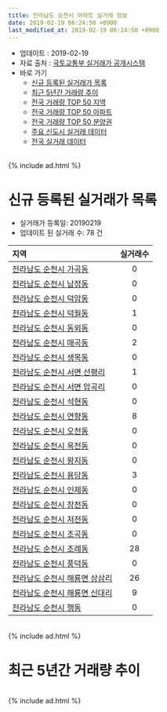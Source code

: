 ```yaml
---
title: 전라남도 순천시 아파트 실거래 정보
date: 2019-02-19 06:24:50 +0900
last_modified_at: 2019-02-19 06:24:50 +0900
---
```


* 업데이트 : 2019-02-19
* 자료 출처 : [국토교통부 실거래가 공개시스템](http://rt.molit.go.kr)
* 바로 가기
    * [신규 등록된 실거래가 목록](#신규-등록된-실거래가-목록)
    * [최근 5년간 거래량 추이](#최근-5년간-거래량-추이)
    * [전국 거래량 TOP 50 지역](https://ayogom.github.io/apt-trade-info/최근-3개월-전국에서-가장-거래가-많이-발생한-지역)
    * [전국 거래량 TOP 50 아파트](https://ayogom.github.io/apt-trade-info/최근-3개월-전국에서-가장-거래가-많이-발생한-아파트)
    * [전국 거래량 TOP 50 분양권](https://ayogom.github.io/apt-trade-info/최근-3개월-전국에서-가장-거래가-많이-발생한-분양권)
    * [주요 신도시 실거래 데이터](https://ayogom.github.io/apt-trade-info/주요-신도시)
    * [전국 실거래 데이터](https://ayogom.github.io/apt-trade-info/전국)

<br>
{% include ad.html %}
<br>

# 신규 등록된 실거래가 목록
* 실거래가 등록일: 20190219
* 업데이트 된 실거래 수: 78 건


|지역|실거래수|
|:---|:---:|
|[전라남도 순천시 가곡동](https://ayogom.github.io/apt-trade-info/전라남도-순천시-가곡동)|0|
|[전라남도 순천시 남정동](https://ayogom.github.io/apt-trade-info/전라남도-순천시-남정동)|0|
|[전라남도 순천시 덕암동](https://ayogom.github.io/apt-trade-info/전라남도-순천시-덕암동)|0|
|[전라남도 순천시 덕월동](https://ayogom.github.io/apt-trade-info/전라남도-순천시-덕월동)|1|
|[전라남도 순천시 동외동](https://ayogom.github.io/apt-trade-info/전라남도-순천시-동외동)|0|
|[전라남도 순천시 매곡동](https://ayogom.github.io/apt-trade-info/전라남도-순천시-매곡동)|2|
|[전라남도 순천시 생목동](https://ayogom.github.io/apt-trade-info/전라남도-순천시-생목동)|0|
|[전라남도 순천시 서면 선평리](https://ayogom.github.io/apt-trade-info/전라남도-순천시-서면-선평리)|1|
|[전라남도 순천시 서면 압곡리](https://ayogom.github.io/apt-trade-info/전라남도-순천시-서면-압곡리)|0|
|[전라남도 순천시 석현동](https://ayogom.github.io/apt-trade-info/전라남도-순천시-석현동)|0|
|[전라남도 순천시 연향동](https://ayogom.github.io/apt-trade-info/전라남도-순천시-연향동)|8|
|[전라남도 순천시 오천동](https://ayogom.github.io/apt-trade-info/전라남도-순천시-오천동)|0|
|[전라남도 순천시 옥천동](https://ayogom.github.io/apt-trade-info/전라남도-순천시-옥천동)|0|
|[전라남도 순천시 왕지동](https://ayogom.github.io/apt-trade-info/전라남도-순천시-왕지동)|0|
|[전라남도 순천시 용당동](https://ayogom.github.io/apt-trade-info/전라남도-순천시-용당동)|3|
|[전라남도 순천시 인제동](https://ayogom.github.io/apt-trade-info/전라남도-순천시-인제동)|0|
|[전라남도 순천시 장천동](https://ayogom.github.io/apt-trade-info/전라남도-순천시-장천동)|0|
|[전라남도 순천시 저전동](https://ayogom.github.io/apt-trade-info/전라남도-순천시-저전동)|0|
|[전라남도 순천시 조곡동](https://ayogom.github.io/apt-trade-info/전라남도-순천시-조곡동)|0|
|[전라남도 순천시 조례동](https://ayogom.github.io/apt-trade-info/전라남도-순천시-조례동)|28|
|[전라남도 순천시 풍덕동](https://ayogom.github.io/apt-trade-info/전라남도-순천시-풍덕동)|0|
|[전라남도 순천시 해룡면 상삼리](https://ayogom.github.io/apt-trade-info/전라남도-순천시-해룡면-상삼리)|26|
|[전라남도 순천시 해룡면 신대리](https://ayogom.github.io/apt-trade-info/전라남도-순천시-해룡면-신대리)|9|
|[전라남도 순천시 행동](https://ayogom.github.io/apt-trade-info/전라남도-순천시-행동)|0|


<br>
{% include ad.html %}
<br>

# 최근 5년간 거래량 추이


<div style="width:100%;">
    <canvas id="deal_progress" height="200"></canvas>
</div>

<script>
new Chart(document.getElementById("deal_progress"), {
    type: 'line',
    data: {
        labels: ['201402','201403','201404','201405','201406','201407','201408','201409','201410','201411','201412','201501','201502','201503','201504','201505','201506','201507','201508','201509','201510','201511','201512','201601','201602','201603','201604','201605','201606','201607','201608','201609','201610','201611','201612','201701','201702','201703','201704','201705','201706','201707','201708','201709','201710','201711','201712','201801','201802','201803','201804','201805','201806','201807','201808','201809','201810','201811','201812','201901','201902'],
        datasets: [{
            label: '매매',
            pointRadius: 1,
            data: [225, 207, 193, 214, 178, 192, 242, 309, 316, 232, 222, 299, 230, 310, 286, 284, 375, 330, 330, 372, 336, 362, 399, 340, 390, 466, 426, 361, 408, 419, 440, 408, 461, 366, 350, 306, 382, 394, 356, 339, 323, 339, 288, 333, 274, 310, 296, 556, 421, 647, 405, 509, 459, 344, 451, 440, 499, 417, 333, 319, 72],
            borderColor: "rgba(255, 201, 14, 1)",
            backgroundColor: "rgba(255, 201, 14, 0.5)",
            fill: false,
            lineTension: 0
        },{
            label: '전월세',
            pointRadius: 1,
            data: [411, 359, 328, 266, 282, 382, 297, 295, 327, 278, 312, 366, 312, 323, 261, 218, 300, 296, 301, 286, 314, 297, 289, 352, 376, 340, 328, 341, 339, 371, 355, 315, 352, 358, 383, 383, 441, 362, 361, 313, 409, 290, 283, 313, 279, 341, 279, 326, 317, 440, 311, 261, 469, 332, 316, 262, 340, 291, 293, 325, 250],
            borderColor: "rgba(0, 141, 185, 1)",
            backgroundColor: "rgba(0, 141, 185, 0.5)",
            fill: false,
            lineTension: 0
        }
        ]
    },
    options: {
        responsive: true,
        title: {
            display: false
        },
        tooltips: {
            mode: 'index',
            intersect: false
        },
        hover: {
            mode: 'nearest',
            intersect: true
        },
        scales: {
            xAxes: [{
                display: true,
                scaleLabel: {
                    display: true,
                    labelString: '년/월'
                }
            }],
            yAxes: [{
                display: true,
                ticks: {
                    suggestedMin: 0,
                },
                scaleLabel: {
                    display: true,
                    labelString: '실거래 수'
                }
            }]
        }
    }
});

</script>


<br>
{% include ad.html %}
<br>

